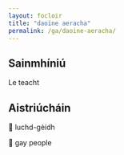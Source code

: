 ```yaml
---
layout: focloir
title: "daoine aeracha"
permalink: /ga/daoine-aeracha/
---
```


## Sainmhíniú

Le teacht

## Aistriúcháin

&#x1f3f4;&#xe0067;&#xe0062;&#xe0073;&#xe0063;&#xe0074;&#xe007f; luchd-gèidh

&#x1f3f4;&#xe0067;&#xe0062;&#xe0065;&#xe006e;&#xe0067;&#xe007f; gay people